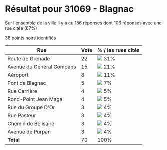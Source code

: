 # Résultat pour 31069 - Blagnac

Sur l'ensemble de la ville il y a eu 156 réponses dont 106 réponses avec une rue citée (67%)

38 points noirs identifiés

| Rue | Vote | % / les rues cités|
|-----|------|-------------------|
| Route de Grenade | 22 | <img src="../../img/bar_31.gif" />&nbsp;31%|
| Avenue du Général Compans | 15 | <img src="../../img/bar_21.gif" />&nbsp;21%|
| Aéroport | 8 | <img src="../../img/bar_11.gif" />&nbsp;11%|
| Pont de Blagnac | 5 | <img src="../../img/bar_7.gif" />&nbsp;7%|
| Rue Carrière | 4 | <img src="../../img/bar_5.gif" />&nbsp;5%|
| Rond-Point Jean Maga | 4 | <img src="../../img/bar_5.gif" />&nbsp;5%|
| Rue du Groupe D'Or | 3 | <img src="../../img/bar_4.gif" />&nbsp;4%|
| Rue Pasteur | 3 | <img src="../../img/bar_4.gif" />&nbsp;4%|
| Chemin de Bélisaire | 3 | <img src="../../img/bar_4.gif" />&nbsp;4%|
| Avenue de Purpan | 3 | <img src="../../img/bar_4.gif" />&nbsp;4%|
| **Total** | 70 | 100%|
